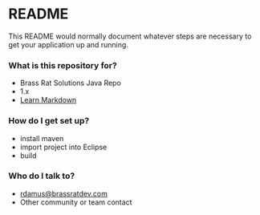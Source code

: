 # README #

This README would normally document whatever steps are necessary to get your application up and running.

### What is this repository for? ###

* Brass Rat Solutions Java Repo
* 1.x
* [Learn Markdown](https://bitbucket.org/tutorials/markdowndemo)

### How do I get set up? ###

* install maven
* import project into Eclipse
* build


### Who do I talk to? ###

* rdamus@brassratdev.com
* Other community or team contact